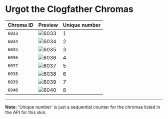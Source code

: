 # Urgot the Clogfather Chromas

| Chroma ID | Preview | Unique number |
|---|---|---|
| `6033` | ![6033](https://raw.communitydragon.org/latest/plugins/rcp-be-lol-game-data/global/default/v1/champion-chroma-images/6/6033.png) | 1 |
| `6034` | ![6034](https://raw.communitydragon.org/latest/plugins/rcp-be-lol-game-data/global/default/v1/champion-chroma-images/6/6034.png) | 2 |
| `6035` | ![6035](https://raw.communitydragon.org/latest/plugins/rcp-be-lol-game-data/global/default/v1/champion-chroma-images/6/6035.png) | 3 |
| `6036` | ![6036](https://raw.communitydragon.org/latest/plugins/rcp-be-lol-game-data/global/default/v1/champion-chroma-images/6/6036.png) | 4 |
| `6037` | ![6037](https://raw.communitydragon.org/latest/plugins/rcp-be-lol-game-data/global/default/v1/champion-chroma-images/6/6037.png) | 5 |
| `6038` | ![6038](https://raw.communitydragon.org/latest/plugins/rcp-be-lol-game-data/global/default/v1/champion-chroma-images/6/6038.png) | 6 |
| `6039` | ![6039](https://raw.communitydragon.org/latest/plugins/rcp-be-lol-game-data/global/default/v1/champion-chroma-images/6/6039.png) | 7 |
| `6040` | ![6040](https://raw.communitydragon.org/latest/plugins/rcp-be-lol-game-data/global/default/v1/champion-chroma-images/6/6040.png) | 8 |

---

**Note:** 'Unique number' is just a sequential counter for the chromas listed in the API for this skin.